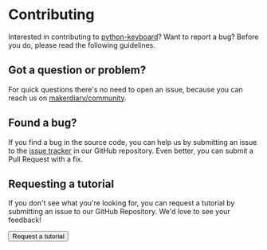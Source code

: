# Contributing

Interested in contributing to [python-keyboard](https://github.com/makerdiary/python-keyboard)? Want to report a bug? Before
you do, please read the following guidelines.

## Got a question or problem?

For quick questions there's no need to open an issue, because you can reach us on [makerdiary/community](https://community.makerdiary.com).

## Found a bug?

If you find a bug in the source code, you can help us by submitting an issue to the [issue tracker](https://github.com/makerdiary/mx-keyboard/issues) in our GitHub repository. Even better, you can submit a Pull Request with a fix.

## Requesting a tutorial

If you don't see what you're looking for, you can request a tutorial by submitting an issue to our GitHub Repository. We'd love to see your feedback!

<a href="https://github.com/makerdiary/python-keyboard/issues/new?title=Tutorial%20Request:%20%3Ctitle%3E&body=Description%0A%0ATechnical%20Level%0Abeginner%20%7C%20intermediate%20%7C%20advanced%0A%0ALength%0Ashort%20(%3C%20250%20words)%20%7C%20medium%20(250-500%20words)%20%7C%20long%20(1000%20words+)%0A"><button data-md-color-primary="red-bud" style="width: auto;"><i class="fa fa-github"></i>Request a tutorial</button></a>
